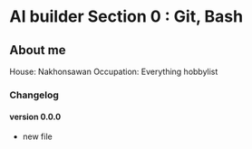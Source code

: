 # AI builder Section 0 : Git, Bash

## About me
House: Nakhonsawan
Occupation: Everything hobbylist

### Changelog
#### version 0.0.0
- new file